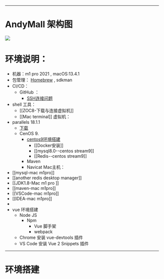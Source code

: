 
----
# AndyMall 架构图
![](https://i.imgur.com/PDv6F32.png)


# 环境说明：

- 机器：m1 pro 2021  , macOS:13.4.1 
- 包管理： [Homebrew](Configuration/homebrew/Homebrew.md) , sdkman 
- CI/CD：
	- GitHub ：
		- [SSH连接问题](课程&笔记/技术栈/尚硅谷/谷粒商城/步骤与问题/SSH连接问题.md)
- shell 工具：
	- [[ZOC8-下载与连接虚拟机]]
	- [[Mac terminal]]
虚拟机：
- parallels 18.1.1  
	- [下载](https://luoxx.top/archives/pd-18-active)
	- CenOS 9.  
		- [centos9环境搭建](课程&笔记/技术栈/尚硅谷/谷粒商城/步骤与问题/centos9环境搭建.md)
			- [[Docker安装]]
			- [[mysql8.0--centos stream9]]
			- [[Redis--centos stream9]]
		- Maven 
		- Navicat
 Mac主机：
 - [[mysql-mac m1pro]]
 - [[another redis desktop manager]]
 - [[JDK1.8-Mac m1 pro ]]
 - [[maven-mac m1pro]]
 - [[VSCode-mac m1pro]]
 - [[IDEA-mac m1pro]]
 - 
- vue 环境搭建
	- Node JS
		- Npm
			- Vue 脚手架
			- webpack
	- Chrome 安装 vue-devtools 插件
	- VS Code 安装 Vue 2 Snippets 插件


----
# 环境搭建





